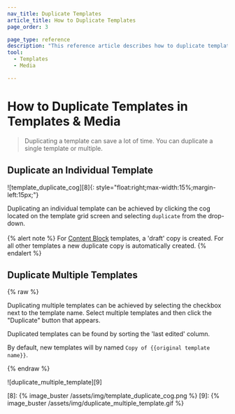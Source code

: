 ```yaml
---
nav_title: Duplicate Templates
article_title: How to Duplicate Templates
page_order: 3

page_type: reference
description: "This reference article describes how to duplicate templates in the Templates & Media section of the Braze dashboard."
tool:
  - Templates
  - Media

---
```

# How to Duplicate Templates in Templates & Media

> Duplicating a template can save a lot of time. You can duplicate a single template or multiple.

## Duplicate an Individual Template
![template_duplicate_cog][8]{: style="float:right;max-width:15%;margin-left:15px;"}

Duplicating an individual template can be achieved by clicking the cog located on the template grid screen and selecting `duplicate` from the drop-down.
<br><br>
{% alert note %}
For [Content Block]({{site.baseurl}}/user_guide/engagement_tools/templates_and_media/content_blocks/) templates, a 'draft' copy is created. For all other templates a new duplicate copy is automatically created.
{% endalert %}


## Duplicate Multiple Templates
{% raw %}

Duplicating multiple templates can be achieved by selecting the checkbox next to the template name. Select multiple templates and then click the "Duplicate" button that appears.

Duplicated templates can be found by sorting the 'last edited' column.

By default, new templates will by named `Copy of {{original template name}}`.

{% endraw %}

![duplicate_multiple_template][9]




[8]: {% image_buster /assets/img/template_duplicate_cog.png %}
[9]: {% image_buster /assets/img/duplicate_multiple_template.gif %}
